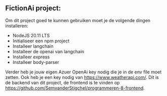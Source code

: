 FictionAi project:
-
Om dit project goed te kunnen gebruiken moet je de volgende dingen installeren:
- NodeJS 20.11 LTS
- Initialiseer een npm project
- Installeer langchain
- Installeer de openai van langchain
- Installeer express
- Installeer body-parser

Verder heb je jouw eigen Azuer OpenAi key nodig die je in de env file moet zetten. Ook heb je een key nodig van https://www.weatherapi.com/.
Dit is de backend van dit project, de frontend is te vinden op https://github.com/SemvanderStigchel/programmeren-8-frontend.
